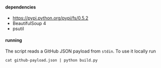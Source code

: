 #### dependencies

* https://pypi.python.org/pypi/fs/0.5.2
* BeautifulSoup 4
* psutil

#### running

The script reads a GitHub JSON payload from `stdin`. To use it locally run

    cat github-payload.json | python build.py

    
